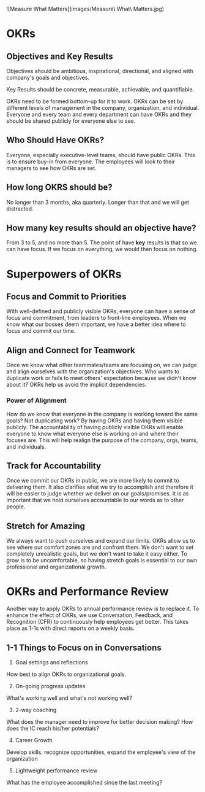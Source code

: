 ![Measure What Matters](images/Measure\ What\ Matters.jpg)

# OKRs

## Objectives and Key Results

Objectives should be ambitious, inspirational, directional, and aligned with
company's goals and objectives.

Key Results should be concrete, measurable, achievable, and quantifiable.

OKRs need to be formed bottom-up for it to work. OKRs can be set by different
levels of management in the company, organization, and individual. Everyone and
every team and every department can have OKRs and they should be shared publicly
for everyone else to see.

## Who Should Have OKRs?

Everyone, especially executive-level teams, should have public OKRs. This is to
ensure buy-in from everyone. The employees will look to their managers to see
how OKRs are set. 

## How long OKRS should be?

No longer than 3 months, aka quarterly. Longer than that and we will get
distracted.

## How many key results should an objective have?

From 3 to 5, and no more than 5. The point of have __key__ results is that so we
can have focus. If we focus on everything, we would then focus on nothing.

# Superpowers of OKRs

## Focus and Commit to Priorities

With well-defined and publicly visible OKRs, everyone can have a sense of focus
and commitment, from leaders to front-line employees. When we know what our
bosses deem important, we have a better idea where to focus and commit our time.

## Align and Connect for Teamwork

Once we know what other teammates/teams are focusing on, we can judge and align
ourselves with the organization's objectives. Who wants to duplicate work or
fails to meet others' expectation because we didn't know about it? OKRs help us
avoid the implicit dependencies.

### Power of Alignment

How do we know that everyone in the company is working toward the same goals?
Not duplicating work? By having OKRs and having them visible publicly. The
accountability of having publicly visible OKRs will enable everyone to know what
everyone else is working on and where their focuses are. This will help realign
the purpose of the company, orgs, teams, and individuals. 

## Track for Accountability

Once we commit our OKRs in public, we are more likely to commit to delivering
them. It also clarifies what we try to accomplish and therefore it will be
easier to judge whether we deliver on our goals/promises. It is as important
that we hold ourselves accountable to our words as to other people.

## Stretch for Amazing

We always want to push ourselves and expand our limits. OKRs allow us to see
where our comfort zones are and confront them. We don't want to set completely
unrealistic goals, but we don't want to take it easy either. To grow is to be
uncomfortable, so having stretch goals is essential to our own professional and
organizational growth.

# OKRs and Performance Review

Another way to apply OKRs to annual performance review is to replace it. To
enhance the effect of OKRs, we use Conversation, Feedback, and Recognition (CFR)
to continuously help employees get better. This takes place as 1-1s with direct
reports on a weekly basis.

## 1-1 Things to Focus on in Conversations

1. Goal settings and reflections

How best to align OKRs to organizational goals.

2. On-going progress updates

What's working well and what's not working well?

3. 2-way coaching

What does the manager need to improve for better decision making? How does the
IC reach his/her potentials?

4. Career Growth

Develop skills, recognize opportunities, expand the employee's view of the
organization

5. Lightweight performance review

What has the employee accomplished since the last meeting?
